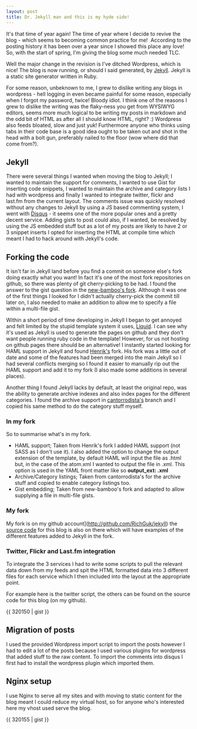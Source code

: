 ```yaml
---
layout: post
title: Dr. Jekyll man and this is my hyde side!
---
```

It's that time of year again! The time of year where I decide to revive the blog - which seems to becoming common practice for me! <img src="http://farm4.static.flickr.com/3349/3423669462_cf844811c6_m.jpg" alt="" class="alignright" title="I remember taking this picture last March!" /> According to the posting history it has been over a year since I showed this place any love! So, with the start of spring, I'm giving the blog some much needed TLC.

Well the major change in the revision is I've ditched Wordpress, which is nice! The blog is now running, or should I said generated, by [Jekyll](github.com/mojombo/jekyll). Jekyll is a static site generator written in Ruby.

For some reason, unbeknown to me, I grew to dislike writing any blogs in wordpress - hell logging in even became painful for some reason, especially when I forgot my password, twice! Bloody idiot. I think one of the reasons I grew to dislike the writing was the flaky-ness you get from WYSIWYG editors, seems more much logical to be writing my posts in markdown and the odd bit of HTML as after all I should know HTML, right? :) Wordpress also feeds bloated, slow and just yuk! Furthermore anyone who thinks using tabs in their code base is a good idea ought to be taken out and shot in the head with a bolt gun, preferably nailed to the floor (wow where did that come from?).

## Jekyll
There were several things I wanted when moving the blog to Jekyll; I wanted to maintain the support for comments, I wanted to use Gist for inserting code snippets, I wanted to maintain the archive and category lists I had with wordpress and finally I wanted to integrate twitter, flickr and last.fm from the current layout. The comments issue was quickly resolved without any changes to Jekyll by using a JS based commenting system, I went with [Disqus](http://disqus.com) - it seems one of the more popular ones and a pretty decent service. Adding gists to post could also, if I wanted, be resolved by using the JS embedded stuff but as a lot of my posts are likely to have 2 or 3 snippet inserts I opted for inserting the HTML at compile time which meant I had to hack around with Jekyll's code.

## Forking the code

It isn't far in Jekyll land before you find a commit on someone else's fork doing exactly what you want! In fact it's one of the most fork repositories on github, so there was plenty of git cherry-picking to be had. I found the answer to the gist question in the [new-bamboo's fork](github.com/newbamboo/jekyll). Although it was one of the first things I looked for I didn't actually cherry-pick the commit till later on, I also needed to make an addition to allow me to specify a file within a multi-file gist.

Within a short period of time developing in Jekyll I began to get annoyed and felt limited by the stupid template system it uses, [Liquid](http://www.liquidmarkup.org/). I can see why it's used as Jekyll is used to generate the pages on github and they don't want people running ruby code in the template! However, for us not hosting on github pages there should be an alternative! I instantly started looking for HAML support in Jekyll and found [Henrik's](github.com/henrik/jekyll) fork. His fork was a little out of date and some of the features had been merged into the main Jekyll so I had several conflicts merging so I found it easier to manually rip out the HAML support and add it to my fork (I also made some additions in several places).

Another thing I found Jekyll lacks by default, at least the original repo, was the ability to generate archive indexes and also index pages for the different categories. I found the archive support in [cantorrodista's](http://github.com/cantorrodista/jekyll) branch and I copied his same method to do the category stuff myself.

### In my fork
So to summarise what's in my fork.

- HAML support; Taken from Henrik's fork I added HAML support (not SASS as I don't use it). I also added the option to change the output extension of the template, by default HAML will input the file as .html but, in the case of the atom.xml I wanted to output the file in .xml. This option is used in the YAML front matter like so **output_ext: .xml** 
- Archive/Category listings; Taken from cantorrodista's for the archive stuff and copied to enable category listings too.
- Gist embedding; Taken from new-bamboo's fork and adapted to allow supplying a file in multi-file gists.

### My fork

My fork is on my github account](http://github.com/RichGuk/jekyll) the [source code](http://github.com/RichGuk/27smiles) for this blog is also on there which will have examples of the different features added to Jekyll in the fork.

### Twitter, Flickr and Last.fm integration
To integrate the 3 services I had to write some scripts to pull the relevant data down from my feeds and spit the HTML formatted data into 3 different files for each service which I then included into the layout at the appropriate point.

For example here is the twitter script, the others can be found on the source code for this blog (on my github).

{{ 320150 | gist }}

## Migration of posts
I used the provided Wordpress import script to import the posts however I had to edit a lot of the posts because I used various plugins for wordpress that added stuff to the raw content. To import the comments into disqus I first had to install the wordpress plugin which imported them.

## Nginx setup
I use Nginx to serve all my sites and with moving to static content for the blog meant I could reduce my virtual host, so for anyone who's interested here my vhost used serve the blog.

{{ 320155 | gist }}